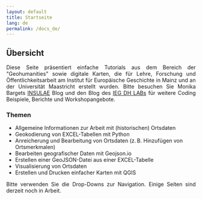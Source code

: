 ```yaml
---
layout: default
title: Startseite
lang: de
permalink: /docs_de/
---
```


<h2>Übersicht</h2>

<p align="justify">Diese Seite präsentiert einfache Tutorials aus dem Bereich der "Geohumanities" sowie digitale Karten, die für Lehre, Forschung und Öffentlichkeitsarbeit am Institut für Europäische Geschichte in Mainz und an der Universität Maastricht erstellt wurden. Bitte besuchen Sie Monika Bargets <a href="https://insulae.hypotheses.org/">INSULAE</a> Blog und den Blog des <a href="https://dhlab.hypotheses.org/">IEG DH LABs</a> für weitere Coding Beispiele, Berichte und Workshopangebote.</p>

<h3>Themen</h3>

<ul>
  <li>Allgemeine Informationen zur Arbeit mit (historischen) Ortsdaten</li>
  <li>Geokodierung von EXCEL-Tabellen mit Python</li>
  <li>Anreicherung und Bearbeitung von Ortsdaten (z. B. Hinzufügen von Ortsmerkmalen)</li>
  <li>Bearbeiten geografischer Daten mit Geojson.io</li>
  <li>Erstellen einer GeoJSON-Datei aus einer EXCEL-Tabelle</li>
  <li>Visualisierung von Ortsdaten</li>
  <li>Erstellen und Drucken einfacher Karten mit QGIS</li>
</ul>

<p align="justify">Bitte verwenden Sie die Drop-Downs zur Navigation. Einige Seiten sind derzeit noch in Arbeit.</p>

